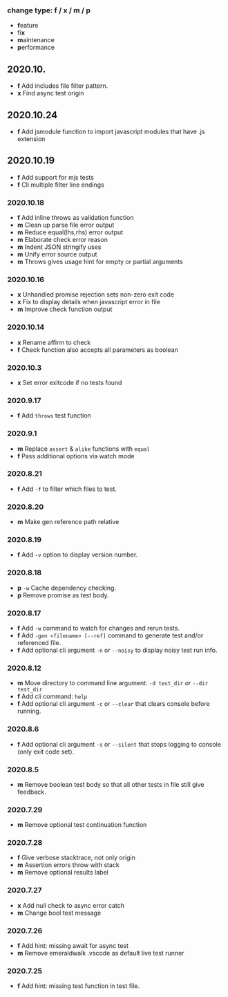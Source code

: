 ### change type: f / x / m / p
* **f**eature
* fi**x**
* **m**aintenance
* **p**erformance

## 2020.10.

* **f** Add includes file filter pattern.
* **x** Find async test origin

## 2020.10.24

* **f** Add jsmodule function to import javascript modules that have .js extension

## 2020.10.19

* **f** Add support for mjs tests
* **f** Cli multiple filter line endings

### 2020.10.18

* **f** Add inline throws as validation function
* **m** Clean up parse file error output
* **m** Reduce equal(lhs,rhs) error output
* **m** Elaborate check error reason
* **m** Indent JSON stringify uses
* **m** Unify error source output
* **m** Throws gives usage hint for empty or partial arguments

### 2020.10.16

* **x** Unhandled promise rejection sets non-zero exit code
* **x** Fix to display details when javascript error in file
* **m** Improve check function output

### 2020.10.14
* **x** Rename affirm to check
* **f** Check function also accepts all parameters as boolean

### 2020.10.3
* **x** Set error exitcode if no tests found 

### 2020.9.17
* **f** Add `throws` test function

### 2020.9.1
* **m** Replace `assert` & `alike` functions with `equal`
* **f** Pass additional options via watch mode

### 2020.8.21
* **f** Add `-f` to filter which files to test.

### 2020.8.20
* **m** Make gen reference path relative

### 2020.8.19
* **f** Add `-v` option to display version number.

### 2020.8.18
* **p** `-w` Cache dependency checking.
* **p** Remove promise as test body.

### 2020.8.17
* **f** Add `-w` command to watch for changes and rerun tests.
* **f** Add `-gen <filename> [--ref]` command to generate test and/or referenced file.
* **f** Add optional cli argument `-n` or `--noisy` to display noisy test run info.

### 2020.8.12

* **m** Move directory to command line argument: `-d test_dir` *or* `--dir test_dir`
* **f** Add cli command: `help`
* **f** Add optional cli argument `-c` or `--clear` that clears console before running.

### 2020.8.6

* **f** Add optional cli argument `-s` or `--silent` that stops logging to console (only exit code set).

### 2020.8.5

* **m** Remove boolean test body so that all other tests in file still give feedback.

### 2020.7.29

* **m** Remove optional test continuation function

### 2020.7.28

* **f** Give verbose stacktrace, not only origin
* **m** Assertion errors throw with stack
* **m** Remove optional results label

### 2020.7.27

* **x** Add null check to async error catch
* **m** Change bool test message

### 2020.7.26

 * **f** Add hint: missing await for async test
 * **m** Remove emeraldwalk .vscode as default live test runner

### 2020.7.25

 * **f** Add hint: missing test function in test file.